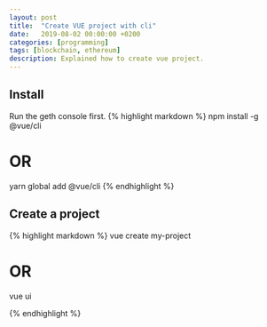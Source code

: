 ```yaml
---
layout: post
title:  "Create VUE project with cli"
date:   2019-08-02 00:00:00 +0200
categories: [programming]
tags: [blockchain, ethereum]
description: Explained how to create vue project.
---
```


## Install 

Run the geth console first.
{% highlight markdown %}
npm install -g @vue/cli
# OR
yarn global add @vue/cli
{% endhighlight %}

## Create a project
{% highlight markdown %}
vue create my-project
# OR
vue ui

{% endhighlight %}


